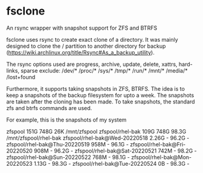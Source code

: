 # fsclone
An rsync wrapper with snapshot support for ZFS and BTRFS

fsclone uses rsync to create exact clone of a directory. It was mainly
designed to clone the / partition to another directory for backup
(https://wiki.archlinux.org/title/Rsync#As_a_backup_utility). 

The rsync options used are 
    progress, archive, update, delete, xattrs, hard-links, sparse
	  exclude: /dev/* /proc/* /sys/* /tmp/* /run/* /mnt/* /media/* /lost+found

Furthermore, it supports taking snapshots in ZFS, BTRFS. The idea is to keep a
snapshots of the backup filesystem for upto a week. The snapshots are taken after
the cloning has been made. To take snapshots, the standard zfs and btrfs commands
are used.

For example, this is the snapshots of my system

zfspool                         151G   748G       26K  /mnt/zfspool
zfspool/rhel-bak                109G   748G     98.3G  /mnt/zfspool/rhel-bak
zfspool/rhel-bak@Wed-20220518  2.26G      -     96.2G  -
zfspool/rhel-bak@Thu-20220519   958M      -     96.1G  -
zfspool/rhel-bak@Fri-20220520   908M      -     96.2G  -
zfspool/rhel-bak@Sat-20220521   742M      -     98.2G  -
zfspool/rhel-bak@Sun-20220522   768M      -     98.1G  -
zfspool/rhel-bak@Mon-20220523  1.13G      -     98.3G  -
zfspool/rhel-bak@Tue-20220524     0B      -     98.3G  -



